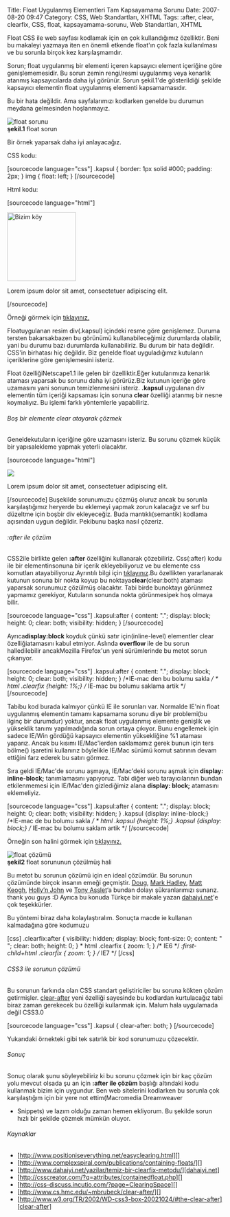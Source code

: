 Title: Float Uygulanmış Elementleri Tam Kapsayamama Sorunu
Date: 2007-08-20 09:47
Category: CSS, Web Standartları, XHTML
Tags: :after, clear, clearfix, CSS, float, kapsayamama-sorunu, Web Standartları, XHTML

Float CSS ile web sayfası kodlamak için en çok kullandığımız özelliktir.
Beni bu makaleyi yazmaya iten en önemli etkende float'ın çok fazla
kullanılması ve bu sorunla birçok kez karşılaşmamdır. <!--more-->

Sorun; float uygulanmış bir elementi içeren kapsayıcı element içeriğine
göre genişlememesidir. Bu sorun zemin rengi/resmi uygulanmış veya
kenarlık atanmış kapsayıcılarda daha iyi görünür. Sorun şekil.1'de
gösterildiği şekilde kapsayıcı elementin float uygulanmış elementi
kapsamamasıdır.

Bu bir hata değildir. Ama sayfalarımızı kodlarken genelde bu durumun
meydana gelmesinden hoşlanmayız.

![float sorunu][]  
**şekil.1** float sorun

Bir örnek yaparsak daha iyi anlayacağız.

CSS kodu:

[sourcecode language="css"] .kapsul { border: 1px solid #000; padding:
2px; } img { float: left; } [/sourcecode]

Html kodu:

[sourcecode language="html"] <div class="kapsul"> <img
src="koy_01.jpg" alt="Bizim köy" weight="250" height="160" />
<p>Lorem ipsum dolor sit amet, consectetuer adipiscing elit. </p>
</div> [/sourcecode]

Örneği görmek için [tıklayınız.][]

Floatuygulanan resim div(.kapsul) içindeki resme göre genişlemez. Duruma
tersten bakarsakbazen bu görünümü kullanabileceğimiz durumlarda
olabilir, yani bu durumu bazı durumlarda kullanabiliriz. Bu durum bir
hata değildir. CSS'in birhatası hiç değildir. Biz genelde float
uyguladığımız kutuların içeriklerine göre genişlemesini isteriz.

Float özelliğiNetscape1.1 ile gelen bir özelliktir.Eğer kutularımıza
kenarlık ataması yaparsak bu sorunu daha iyi görürüz.Biz kutunun içeriğe
göre uzamasını yani sonunun temizlenmesini isteriz. **.kapsul**
uygulanan div elementin tüm içeriği kapsaması için sonuna **clear**
özelliği atanmış bir nesne koymalıyız. Bu işlemi farklı yöntemlerle
yapabiliriz.

###### Boş bir elemente clear atayarak çözmek

Geneldekutuların içeriğine göre uzamasını isteriz. Bu sorunu çözmek
küçük bir yapısalekleme yapmak yeterli olacaktır.  
  
[sourcecode language="html"] <div class="kapsul"> <img
src="resim.png"> <p>Lorem ipsum dolor sit amet, consectetuer
adipiscing elit. </p> <div style="clear:both;"></div> </div>
[/sourcecode] Buşekilde sorunumuzu çözmüş oluruz ancak bu sorunla
karşılaştığımız heryerde bu eklemeyi yapmak zorun kalacağız ve sırf bu
düzeltme için boşbir div ekleyeceğiz. Buda mantıklı(semantik) kodlama
açısından uygun değildir. Pekibunu başka nasıl çözeriz.   
  

###### :after ile çözüm

CSS2ile birlikte gelen **:after** özelliğini kullanarak çözebiliriz.
Css(:after) kodu ile bir elementinsonuna bir içerik ekleyebiliyoruz ve
bu elemente css komutları atayabiliyoruz.Ayrıntılı bilgi için
[tıklayınız][].Bu özellikten yararlanarak kutunun sonuna bir nokta koyup
bu noktaya**clear**(clear:both) ataması yaparsak sorunumuz çözülmüş
olacaktır. Tabi birde bunoktayı görünmez yapmamız gerekiyor, Kutuların
sonunda nokta görünmesipek hoş olmaya bilir.

[sourcecode language="css"] .kapsul:after { content: "."; display:
block; height: 0; clear: both; visibility: hidden; } [/sourcecode]

Ayrıca**display:block** koyduk çünkü satır için(inline-level) elementler
clear özelliğiatamasını kabul etmiyor. Aslında **overflow** ile de bu
sorun halledilebilir ancakMozilla Firefox'un yeni sürümlerinde bu metot
sorun çıkarıyor.

[sourcecode language="css"] .kapsul:after { content: "."; display:
block; height: 0; clear: both; visibility: hidden; } /*IE-mac den bu
bolumu sakla */ * html .clearfix {height: 1%;} /* IE-mac bu bolumu
saklama artik */ [/sourcecode]

Tabibu kod burada kalmıyor çünkü IE ile sorunları var. Normalde IE'nin
float uygulanmış elementin tamamı kapsamama sorunu diye bir problemi(bu
ilginç bir durumdur) yoktur, ancak float uygulanmış elemente genişlik ve
yükseklik tanımı yapılmadığında sorun ortaya çıkıyor. Bunu engellemek
için sadece IE/Win gördüğü kapsayıcı elementin yüksekliğine %1 ataması
yaparız. Ancak bu kısımı IE/Mac'lerden saklamamız gerek bunun için ters
bölme() işaretini kullanırız böylelikle IE/Mac sürümü komut satırının
devam ettiğini farz ederek bu satırı görmez.

Sıra geldi IE/Mac'de sorunu aşmaya, IE/Mac'deki sorunu aşmak için
**display: inline-block;** tanımlamasını yapıyoruz. Tabi diğer web
tarayıcılarının bundan etkilenmemesi için IE/Mac'den gizlediğimiz alana
**display: block;** atamasını eklemeliyiz.

[sourcecode language="css"] .kapsul:after { content: "."; display:
block; height: 0; clear: both; visibility: hidden; } .kapsul {display:
inline-block;} /*IE-mac de bu bolumu sakla  */ * html .kapsul
{height: 1%;} .kapsul {display: block;} /* IE-mac bu bolumu saklam
artik */ [/sourcecode]

Örneğin son halini görmek için [tıklayınız.][1]

![float çözümü][]  
**şekil2** float sorununun çözülmüş hali

Bu metot bu sorunun çözümü için en ideal çözümdür. Bu sorunun çözümünde
birçok insanın emeği geçmiştir. [Doug][], [Mark Hadley][], [Matt
Keogh][], [Holly’n John][] ve [Tony Asslet][]‘a bundan dolayı
şükranlarımızı sunarız. thank you guys :D Ayrıca bu konuda Türkçe bir
makale yazan [dahaiyi.net][]'e çok teşekkürler.

Bu yöntemi biraz daha kolaylaştıralım. Sonuçta macde ie kullanan
kalmadağına göre kodumuzu

[css] .clearfix:after { visibility: hidden; display: block; font-size:
0; content: " "; clear: both; height: 0; } * html .clearfix { zoom: 1;
} /* IE6 */ *:first-child+html .clearfix { zoom: 1; } /* IE7 */
[/css]

###### CSS3 ile sorunun çözümü

Bu sorunun farkında olan CSS standart geliştiriciler bu soruna kökten
çözüm getirmişler. [clear-after][] yeni özelliği sayesinde bu kodlardan
kurtulacağız tabi biraz zaman gerekecek bu özelliği kullanmak için.
Malum hala uygulamada değil CSS3.0

[sourcecode language="css"] .kapsul { clear-after: both; } [/sourcecode]

Yukarıdaki örnekteki gibi tek satırlık bir kod sorunumuzu çözecektir.

###### Sonuç

Sonuç olarak şunu söyleyebiliriz ki bu sorunu çözmek için bir kaç çözüm
yolu mevcut olsada şu an için **:after ile çözüm** başlığı altındaki
kodu kullanmak bizim için uygundur. Ben web sitelerini kodlarken bu
sorunla çok karşılaştığım için bir yere not ettim(Macromedia Dreamweaver
- Snippets) ve lazım olduğu zaman hemen ekliyorum. Bu şekilde sorun
hızlı bir şekilde çözmek mümkün oluyor.

###### Kaynaklar

  

-   [http://www.positioniseverything.net/easyclearing.html][]
-   [http://www.complexspiral.com/publications/containing-floats/][]
-   [http://www.dahaiyi.net/yazilar/temiz-bir-clearfix-metodu/][dahaiyi.net]
-   [http://csscreator.com/?q=attributes/containedfloat.php][]
-   [http://css-discuss.incutio.com/?page=ClearingSpace][]
-   [http://www.cs.hmc.edu/~mbrubeck/clear-after/][]
-   [http://www.w3.org/TR/2002/WD-css3-box-20021024/#the-clear-after][clear-after]  

</p>

  [float sorunu]: /images/clearfix_sorun.gif
  [tıklayınız.]: /dokumanlar/float_sorunu.html
  [tıklayınız]: http://www.fatihhayrioglu.com/?p=86
    "psedu elementleri ve seçicileri "
  [1]: /dokumanlar/float_cozumu.html
  [float çözümü]: /images/clearfix_cozum.gif
  [Doug]: http://dougsdvds.info/ "Doug"
  [Mark Hadley]: http://www.nolocation.com/ "Mark Hadley"
  [Matt Keogh]: http://www.loungepenguin.co.uk/indexno.htm "Matt Keogh"
  [Holly’n John]: http://www.positioniseverything.net/design/
    "Holly'n John"
  [Tony Asslet]: http://www.csscreator.com/ "CSSCreator"
  [dahaiyi.net]: http://www.dahaiyi.net/yazilar/temiz-bir-clearfix-metodu/
  [clear-after]: http://www.w3.org/TR/2002/WD-css3-box-20021024/#the-clear-after
  [http://www.positioniseverything.net/easyclearing.html]: http://www.positioniseverything.net/easyclearing.html
  [http://www.complexspiral.com/publications/containing-floats/]: http://www.complexspiral.com/publications/containing-floats/
  [http://csscreator.com/?q=attributes/containedfloat.php]: http://csscreator.com/?q=attributes/containedfloat.php
  [http://css-discuss.incutio.com/?page=ClearingSpace]: http://css-discuss.incutio.com/?page=ClearingSpace
  [http://www.cs.hmc.edu/~mbrubeck/clear-after/]: http://www.cs.hmc.edu/~mbrubeck/clear-after/

